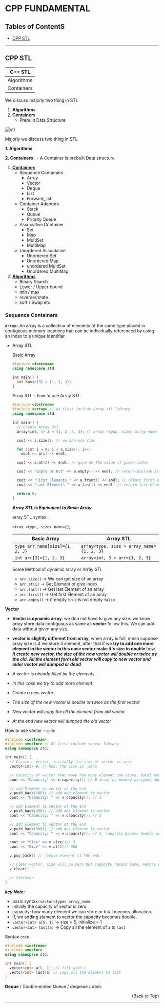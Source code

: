 # CPP FUNDAMENTAL

<div id="top">

## Tables of ContentS

  - [CPP STL](#cpp-stl)



---

## CPP STL

|C++ STL   |
|----------|
|Algorithms|
|Containers|

We discuss majorly two thing in STL
  1. **Algorithms**
  2. **Containers**
     - Prebuilt Data Structure

![stl](./media/stl/stl-1.JPG)


Majorly we discuss two thing in STL

  **1. Algorithms**

  **2. Containers** : - A Container is prebuilt Data structure

1. **[Containers](https://en.cppreference.com/w/cpp/container)**
     - Sequence Containers
       - Array
       - Vector
       - Deque
       - List
       - Forward_list
     - Container Adaptors
       - Stack
       - Queue
       - Priority Queue
     - Associative Container
       - Set
       - Map
       - MultiSet
       - MultiMap
     - Unordered Associative
       - Unordered Set
       - Unordered Map
       - unordered MultiSet
       - Unordered MultiMap
2. **[Algorithms](https://en.cppreference.com/w/cpp/algorithm)**
   -  Binary Search
   -  Lower / Upper bound
   -  min / max
   -  reverse/rotate
   -  sort / Swap etc

### **Sequence Containers** 
**`Array:`** An array is a collection of elements of the same type placed in contiguous memory locations that can be individually referenced by using an index to a unique identifier.

- Array STL
  
    Basic Array
  ```cpp
  #include <iostream>
  using namespace std;

  int main() {
    int basic[3] = {1, 2, 3};
  }
  ```

  Array STL - how to use Array STL
  ```cpp
  #include <iostream>
  #include <array> // At first include array stl library
  using namespace std;

  int main() {
    // Create Array Stl
    array<int, 4> a = {1, 2, 3, 4}; // array <type, size> array name and initialize value

    cout << a.size(); // we can use size 

    for (int i = 0; i < a.size(); i++) 
      cout << a[i] << endl;

    cout << a.at(2) << endl; // give me the value of given index

    cout << "Empty or Not" << a.empty() << endl; // return boolean is array is empty return true, if not empty return false

    cout << "First Elements " << a.front() << endl; // return first element of an array
    cout << "Last Elements " << a.last() << endl; // return last element of an array

    return 0;
  }
  ```
  ***Array STL is Equivalent to Basic Array***

  array STL syntax: 

  `array <type, size> name={}`;

  |Basic Array        |Array STL|
  |-------------------|---------|
  |`type arr_name[size]={1, 2, 3}`| `array<type, size > array_name={1, 2, 3}`|
  |`int arr[3]={1, 2, 3}`| `array<int, 3 > arr={1, 2, 3}`|
  
  Some Method of dynamic array or Array STL
    - `arr.size()` → We can get size of an array
    - `arr.at(i)`  → Get Element of give index
    - `arr.last()` → Get last Element of an array
    - `arr.first()` → Get first Element of an array
    - `arr.empty()` → if empty `true` is not empty `false`

**Vector**
  - **Vector is dynamic array**. we don not have to give any size. we know array store data contiguous as same as **vector** follow this. We can add data without given any size.
  - **vector is slightly different from array**, when array is full, mean suppose array size is 4 we store 4 element, after that if we  **try to add one more element in the vector in this case vector make it's size to double** how, ***It create new vector, the size of the new vector will double or twice as the old. All the element form old vector  will copy to new vector and older vector will dumped or dead***
  
  - *A vector is already filled by the elements*
  - *In this case we try to add more element*
  - *Create a new vector*
  - *The size of the new vector is double or twice as the first vector*
  - *New vector will copy the all the element from old vector*
  - *At the end new vector will dumped the old vector*

How to use vector - `code`

```cpp
#include <iostream>
#include <vector> // At first include vector library
using namespace std;

int main() {
  // Create a vector, initially the size of vector is zero
  vector<int> v; // Now, the size is  zero

  // Capacity of vector that mean how many element can store. total memory allocate
  cout << "Capacity" << v.capacity(); // 0 zero, no memory assigned now

  // add Element to vector at the end
  v.push_back(100); // add one element to vector
  cout << "Capacity: " << v.capacity(); // 1

  // add Element to vector at the end
  v.push_back(200); // add one element to vector
  cout << "Capacity: " << v.capacity(); // 2

  // add Element to vector at the end
  v.push_back(300); // add one element to vector
  cout << "Capacity: " << v.capacity(); // 4, capacity become double so that print 4, now the capacity is double the before.

  cout << "Size" << v.size()// 3
  cout << "Size" << v.at(2)// 300

  v.pop_back() // remove element at the end

  // Clear vector, size will be zero but capacity remain same, memory not cleared.
  v.clear()

  // Iterator
}

```
***key Note:***
- basic syntax: `vector<type> array_name`
- Initially the capacity of vector is zero
- capacity: how many element we can store or total memory allocation.
- If, we adding element to vector the capacity becomes double.
- `vector<int> a[5, 1]` → size = 5, initialize = 1
- `vector<int> last(a)` → Copy all the element of `a` to `last`

Syntax `code`
```cpp
#include <iostream>
#include <vector>
using namespace std;

int main() {
  vector<int> a[5, 1]; // fill with 1
  vector<int> last(a) // copy all the element to last
}

```

**Deque** / Double-ended Queue / dequeue / deck



<P align="right"><a href="#top">(Back to Top)</a></P>

---

